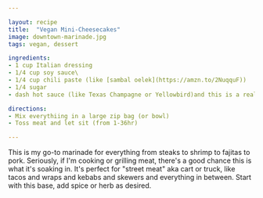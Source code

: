 ```yaml
---

layout: recipe
title:  "Vegan Mini-Cheesecakes"
image: downtown-marinade.jpg
tags: vegan, dessert

ingredients:
- 1 cup Italian dressing
- 1/4 cup soy sauce\
- 1/4 cup chili paste (like [sambal oelek](https://amzn.to/2NuqquF))
- 1/4 sugar
- dash hot sauce (like Texas Champagne or Yellowbird)and this is a really long ingredient

directions:
- Mix everythiing in a large zip bag (or bowl)
- Toss meat and let sit (from 1-36hr)

---
```


This is my go-to marinade for everything from steaks to shrimp to fajitas to pork. Seriously, if I'm cooking or grilling meat, there's a good chance this is what it's soaking in. It's perfect for "street meat" aka cart or truck, like tacos and wraps and kebabs and skewers and everything in between. Start with this base, add spice or herb as desired.